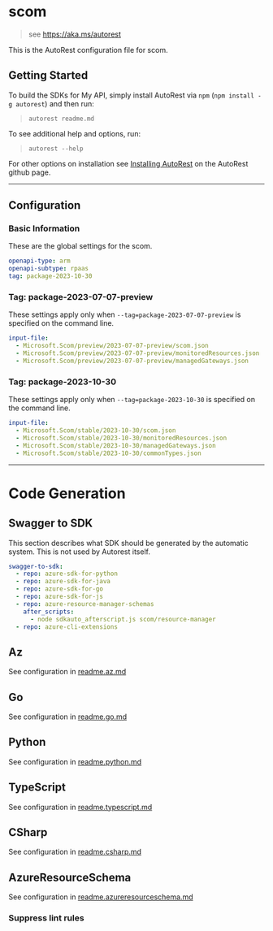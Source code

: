 # scom

> see https://aka.ms/autorest

This is the AutoRest configuration file for scom.

## Getting Started

To build the SDKs for My API, simply install AutoRest via `npm` (`npm install -g autorest`) and then run:

> `autorest readme.md`

To see additional help and options, run:

> `autorest --help`

For other options on installation see [Installing AutoRest](https://aka.ms/autorest/install) on the AutoRest github page.

---

## Configuration

### Basic Information

These are the global settings for the scom.

```yaml
openapi-type: arm
openapi-subtype: rpaas
tag: package-2023-10-30
```

### Tag: package-2023-07-07-preview

These settings apply only when `--tag=package-2023-07-07-preview` is specified on the command line.

```yaml $(tag) == 'package-2023-07-07-preview'
input-file:
  - Microsoft.Scom/preview/2023-07-07-preview/scom.json
  - Microsoft.Scom/preview/2023-07-07-preview/monitoredResources.json
  - Microsoft.Scom/preview/2023-07-07-preview/managedGateways.json
```

### Tag: package-2023-10-30

These settings apply only when `--tag=package-2023-10-30` is specified on the command line.

```yaml $(tag) == 'package-2023-10-30'
input-file:
  - Microsoft.Scom/stable/2023-10-30/scom.json
  - Microsoft.Scom/stable/2023-10-30/monitoredResources.json
  - Microsoft.Scom/stable/2023-10-30/managedGateways.json
  - Microsoft.Scom/stable/2023-10-30/commonTypes.json
```
---

# Code Generation

## Swagger to SDK

This section describes what SDK should be generated by the automatic system.
This is not used by Autorest itself.

```yaml $(swagger-to-sdk)
swagger-to-sdk:
  - repo: azure-sdk-for-python
  - repo: azure-sdk-for-java
  - repo: azure-sdk-for-go
  - repo: azure-sdk-for-js
  - repo: azure-resource-manager-schemas
    after_scripts:
      - node sdkauto_afterscript.js scom/resource-manager
  - repo: azure-cli-extensions
```
## Az

See configuration in [readme.az.md](./readme.az.md)

## Go

See configuration in [readme.go.md](./readme.go.md)

## Python

See configuration in [readme.python.md](./readme.python.md)

## TypeScript

See configuration in [readme.typescript.md](./readme.typescript.md)

## CSharp

See configuration in [readme.csharp.md](./readme.csharp.md)

## AzureResourceSchema

See configuration in [readme.azureresourceschema.md](./readme.azureresourceschema.md)

### Suppress lint rules

``` yaml
```
